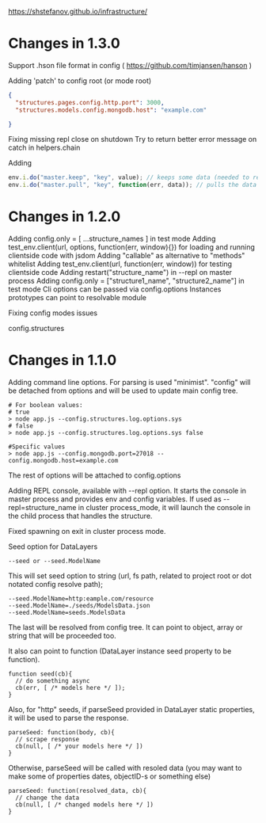 https://shstefanov.github.io/infrastructure/

Changes in 1.3.0
================

  Support .hson file format in config ( https://github.com/timjansen/hanson )

  Adding 'patch' to config root (or mode root)
```json
{
  "structures.pages.config.http.port": 3000,
  "structures.models.config.mongodb.host": "example.com"

}
```
  Fixing missing repl close on shutdown
  Try to return better error message on catch in helpers.chain

Adding 
```javascript
env.i.do("master.keep", "key", value); // keeps some data (needed to restore target data on hot reload)
env.i.do("master.pull", "key", function(err, data)); // pulls the data from the cache
```


Changes in 1.2.0
================
  Adding config.only = [ ...structure_names ] in test mode
  Adding test_env.client(url, options, function(err, window){}) for loading and running clientside code with jsdom
  Adding "callable" as alternative to "methods" whitelist
  Adding test_env.client(url, function(err, window)) for testing clientside code
  Adding restart("structure_name") in --repl on master process
  Adding config.only = ["structure1_name", "structure2_name"] in test mode
  Cli options can be passed via config.options
  Instances prototypes can point to resolvable module

  Fixing config modes issues

config.structures

Changes in 1.1.0
================

Adding command line options. For parsing is used "minimist".
"config" will be detached from options and will be used to update main config tree.

    # For boolean values:
    # true
    > node app.js --config.structures.log.options.sys
    # false
    > node app.js --config.structures.log.options.sys false

    #Specific values
    > node app.js --config.mongodb.port=27018 --config.mongodb.host=example.com

The rest of options will be attached to config.options


Adding REPL console, available with --repl option. It starts the console in master process and provides env and config variables.
If used as --repl=structure_name in cluster process_mode, it will launch the console in the child process that handles the structure.


Fixed spawning on exit in cluster process mode.

Seed option for DataLayers

    --seed or --seed.ModelName

This will set seed option to string (url, fs path, related to project root or dot notated config resolve path);

    --seed.ModelName=http:eample.com/resource
    --seed.ModelName=./seeds/ModelsData.json
    --seed.ModelName=seeds.ModelsData

The last will be resolved from config tree. It can point to object, array or string that will be proceeded too.

It also can point to function (DataLayer instance seed property to be function). 

    function seed(cb){
      // do something async
      cb(err, [ /* models here */ ]);
    }

Also, for "http" seeds, if parseSeed provided in DataLayer static properties, it will be used to parse the response.

    parseSeed: function(body, cb){
      // scrape response
      cb(null, [ /* your models here */ ])
    }

Otherwise, parseSeed will be called with resoled data (you may want to make some of properties dates, objectID-s or something else)

    parseSeed: function(resolved_data, cb){
      // change the data
      cb(null, [ /* changed models here */ ])
    }
